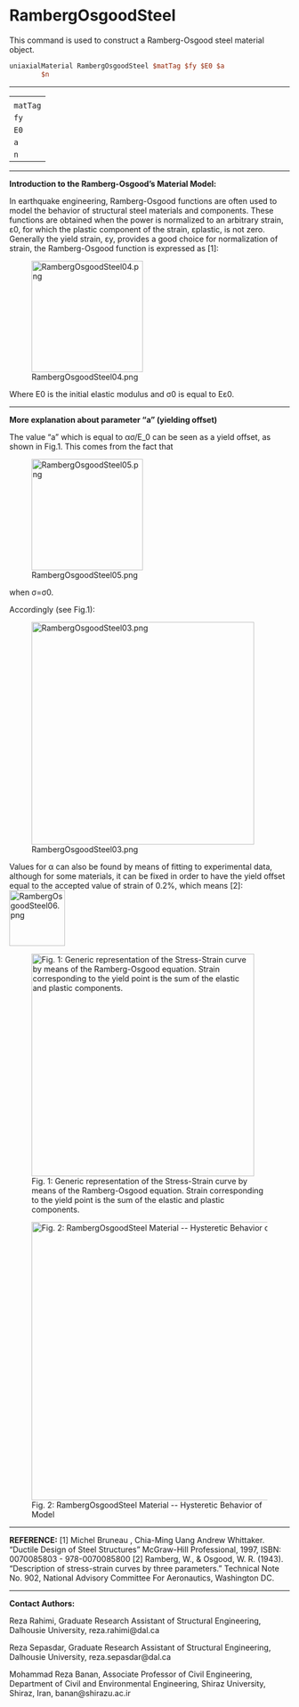  # RambergOsgoodSteel

<p>This command is used to construct a Ramberg-Osgood steel material
object.</p>

```tcl
uniaxialMaterial RambergOsgoodSteel $matTag $fy $E0 $a
        $n
```
<hr />
<table>
<tbody>
<tr class="odd">
<td></td>
</tr>
<tr class="even">
<td><code class="parameter-table-variable">matTag</code></td>
</tr>
<tr class="odd">
<td><code class="parameter-table-variable">fy</code></td>
</tr>
<tr class="even">
<td><code class="parameter-table-variable">E0</code></td>
</tr>
<tr class="odd">
<td><code class="parameter-table-variable">a</code></td>
</tr>
<tr class="even">
<td><code class="parameter-table-variable">n</code></td>
</tr>
</tbody>
</table>
<hr />
<p><strong>Introduction to the Ramberg-Osgood’s Material
Model:</strong></p>
<p>In earthquake engineering, Ramberg-Osgood functions are often used to
model the behavior of structural steel materials and components. These
functions are obtained when the power is normalized to an arbitrary
strain, ε0, for which the plastic component of the strain, εplastic, is
not zero. Generally the yield strain, εy, provides a good choice for
normalization of strain, the Ramberg-Osgood function is expressed as
[1]:</p>
<figure>
<img src="/OpenSeesRT/contrib/static/RambergOsgoodSteel04.png" title="RambergOsgoodSteel04.png"
width="200" alt="RambergOsgoodSteel04.png" />
<figcaption aria-hidden="true">RambergOsgoodSteel04.png</figcaption>
</figure>
<p>Where E0 is the initial elastic modulus and σ0 is equal to Eε0.</p>
<hr />
<p><strong>More explanation about parameter “a” (yielding
offset)</strong></p>
<p>The value “a” which is equal to ασ/E_0 can be seen as a yield offset,
as shown in Fig.1. This comes from the fact that</p>
<figure>
<img src="/OpenSeesRT/contrib/static/RambergOsgoodSteel05.png" title="RambergOsgoodSteel05.png"
width="200" alt="RambergOsgoodSteel05.png" />
<figcaption aria-hidden="true">RambergOsgoodSteel05.png</figcaption>
</figure>
<p>when σ=σ0.</p>
<p>Accordingly (see Fig.1):</p>
<figure>
<img src="/OpenSeesRT/contrib/static/RambergOsgoodSteel03.png" title="RambergOsgoodSteel03.png"
width="400" alt="RambergOsgoodSteel03.png" />
<figcaption aria-hidden="true">RambergOsgoodSteel03.png</figcaption>
</figure>
<p>Values for α can also be found by means of fitting to experimental
data, although for some materials, it can be fixed in order to have the
yield offset equal to the accepted value of strain of 0.2%, which means
[2]: <img src="/OpenSeesRT/contrib/static/RambergOsgoodSteel06.png"
title="RambergOsgoodSteel06.png" width="100"
alt="RambergOsgoodSteel06.png" /></p>
<figure>
<img src="/OpenSeesRT/contrib/static/RambergOsgoodSteel02.png"
title="Fig. 1: Generic representation of the Stress-Strain curve by means of the Ramberg-Osgood equation. Strain corresponding to the yield point is the sum of the elastic and plastic components."
width="400"
alt="Fig. 1: Generic representation of the Stress-Strain curve by means of the Ramberg-Osgood equation. Strain corresponding to the yield point is the sum of the elastic and plastic components." />
<figcaption aria-hidden="true">Fig. 1: Generic representation of the
Stress-Strain curve by means of the Ramberg-Osgood equation. Strain
corresponding to the yield point is the sum of the elastic and plastic
components.</figcaption>
</figure>
<figure>
<img src="/OpenSeesRT/contrib/static/RambergOsgoodSteel01.png"
title="Fig. 2: RambergOsgoodSteel Material -- Hysteretic Behavior of Model"
width="500"
alt="Fig. 2: RambergOsgoodSteel Material -- Hysteretic Behavior of Model" />
<figcaption aria-hidden="true">Fig. 2: RambergOsgoodSteel Material --
Hysteretic Behavior of Model</figcaption>
</figure>
<hr />
<p><strong>REFERENCE:</strong> [1] Michel Bruneau , Chia-Ming Uang
Andrew Whittaker. “Ductile Design of Steel Structures” McGraw-Hill
Professional, 1997, ISBN: 0070085803 - 978-0070085800 [2] Ramberg, W.,
&amp; Osgood, W. R. (1943). “Description of stress-strain curves by
three parameters.” Technical Note No. 902, National Advisory Committee
For Aeronautics, Washington DC.</p>
<hr />
<p><strong>Contact Authors:</strong></p>
<p>Reza Rahimi, Graduate Research Assistant of Structural Engineering,
Dalhousie University, reza.rahimi@dal.ca</p>
<p>Reza Sepasdar, Graduate Research Assistant of Structural Engineering,
Dalhousie University, reza.sepasdar@dal.ca</p>
<p>Mohammad Reza Banan, Associate Professor of Civil Engineering,
Department of Civil and Environmental Engineering, Shiraz University,
Shiraz, Iran, banan@shirazu.ac.ir</p>
